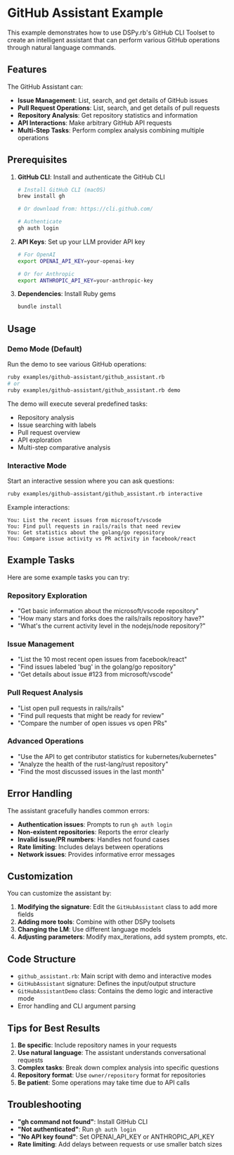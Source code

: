 # GitHub Assistant Example

This example demonstrates how to use DSPy.rb's GitHub CLI Toolset to create an intelligent assistant that can perform various GitHub operations through natural language commands.

## Features

The GitHub Assistant can:

- **Issue Management**: List, search, and get details of GitHub issues
- **Pull Request Operations**: List, search, and get details of pull requests  
- **Repository Analysis**: Get repository statistics and information
- **API Interactions**: Make arbitrary GitHub API requests
- **Multi-Step Tasks**: Perform complex analysis combining multiple operations

## Prerequisites

1. **GitHub CLI**: Install and authenticate the GitHub CLI
   ```bash
   # Install GitHub CLI (macOS)
   brew install gh
   
   # Or download from: https://cli.github.com/
   
   # Authenticate
   gh auth login
   ```

2. **API Keys**: Set up your LLM provider API key
   ```bash
   # For OpenAI
   export OPENAI_API_KEY=your-openai-key
   
   # Or for Anthropic
   export ANTHROPIC_API_KEY=your-anthropic-key
   ```

3. **Dependencies**: Install Ruby gems
   ```bash
   bundle install
   ```

## Usage

### Demo Mode (Default)

Run the demo to see various GitHub operations:

```bash
ruby examples/github-assistant/github_assistant.rb
# or
ruby examples/github-assistant/github_assistant.rb demo
```

The demo will execute several predefined tasks:
- Repository analysis
- Issue searching with labels
- Pull request overview
- API exploration
- Multi-step comparative analysis

### Interactive Mode

Start an interactive session where you can ask questions:

```bash
ruby examples/github-assistant/github_assistant.rb interactive
```

Example interactions:
```
You: List the recent issues from microsoft/vscode
You: Find pull requests in rails/rails that need review
You: Get statistics about the golang/go repository
You: Compare issue activity vs PR activity in facebook/react
```

## Example Tasks

Here are some example tasks you can try:

### Repository Exploration
- "Get basic information about the microsoft/vscode repository"
- "How many stars and forks does the rails/rails repository have?"
- "What's the current activity level in the nodejs/node repository?"

### Issue Management
- "List the 10 most recent open issues from facebook/react"
- "Find issues labeled 'bug' in the golang/go repository"
- "Get details about issue #123 from microsoft/vscode"

### Pull Request Analysis
- "List open pull requests in rails/rails"
- "Find pull requests that might be ready for review"
- "Compare the number of open issues vs open PRs"

### Advanced Operations
- "Use the API to get contributor statistics for kubernetes/kubernetes"
- "Analyze the health of the rust-lang/rust repository"
- "Find the most discussed issues in the last month"

## Error Handling

The assistant gracefully handles common errors:

- **Authentication issues**: Prompts to run `gh auth login`
- **Non-existent repositories**: Reports the error clearly
- **Invalid issue/PR numbers**: Handles not found cases
- **Rate limiting**: Includes delays between operations
- **Network issues**: Provides informative error messages

## Customization

You can customize the assistant by:

1. **Modifying the signature**: Edit the `GitHubAssistant` class to add more fields
2. **Adding more tools**: Combine with other DSPy toolsets
3. **Changing the LM**: Use different language models
4. **Adjusting parameters**: Modify max_iterations, add system prompts, etc.

## Code Structure

- `github_assistant.rb`: Main script with demo and interactive modes
- `GitHubAssistant` signature: Defines the input/output structure
- `GitHubAssistantDemo` class: Contains the demo logic and interactive mode
- Error handling and CLI argument parsing

## Tips for Best Results

1. **Be specific**: Include repository names in your requests
2. **Use natural language**: The assistant understands conversational requests
3. **Complex tasks**: Break down complex analysis into specific questions
4. **Repository format**: Use `owner/repository` format for repositories
5. **Be patient**: Some operations may take time due to API calls

## Troubleshooting

- **"gh command not found"**: Install GitHub CLI
- **"Not authenticated"**: Run `gh auth login`
- **"No API key found"**: Set OPENAI_API_KEY or ANTHROPIC_API_KEY
- **Rate limiting**: Add delays between requests or use smaller batch sizes